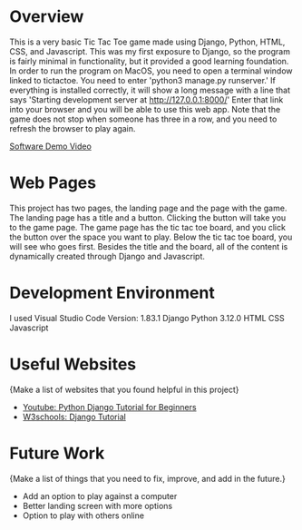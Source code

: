 # Overview
This is a very basic Tic Tac Toe game made using Django, Python, HTML, CSS, and Javascript. This was my first exposure to Django, so the program is fairly minimal in functionality, but it provided a good learning foundation. In order to run the program on MacOS, you need to open a terminal window linked to tictactoe. You need to enter 'python3 manage.py runserver.' If everything is installed correctly, it will show a long message with a line that says 'Starting development server at http://127.0.0.1:8000/' Enter that link into your browser and you will be able to use this web app. Note that the game does not stop when someone has three in a row, and you need to refresh the browser to play again. 

[Software Demo Video](https://youtu.be/SJ4_677n62k)

# Web Pages
This project has two pages, the landing page and the page with the game. The landing page has a title and a button. Clicking the button will take you to the game page. The game page has the tic tac toe board, and you click the button over the space you want to play. Below the tic tac toe board, you will see who goes first. Besides the title and the board, all of the content is dynamically created through Django and Javascript. 

# Development Environment
I used Visual Studio Code Version: 1.83.1
Django
Python 3.12.0
HTML
CSS
Javascript

# Useful Websites

{Make a list of websites that you found helpful in this project}
* [Youtube: Python Django Tutorial for Beginners](https://youtu.be/rHux0gMZ3Eg?si=4ji0pfVzUE1J_A27)
* [W3schools: Django Tutorial](https://www.w3schools.com/django/index.php)

# Future Work

{Make a list of things that you need to fix, improve, and add in the future.}
* Add an option to play against a computer
* Better landing screen with more options
* Option to play with others online